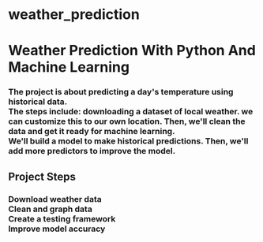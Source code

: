 # weather_prediction
<h1>Weather Prediction With Python And Machine Learning</h1>
<h3> The project is about predicting a day's  temperature using historical data. <br> The steps include: downloading a dataset of local weather. we can customize this to our own location. Then, we'll clean the data and get it ready for machine learning. <br> We'll build a model to make historical predictions. Then, we'll add more predictors to improve the model. <br></h3>

<h2>Project Steps</h2>
<h3>
Download weather data<br>
Clean and graph data<br>
Create a testing framework<br>
Improve model accuracy<br>
</h3>
